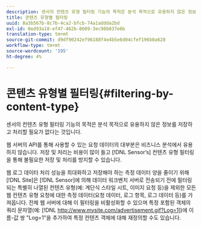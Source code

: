 ```yaml
---
description: 센서의 컨텐츠 유형 필터링 기능의 목적은 분석 목적으로 유용하지 않은 정보를 저장하고 처리할 필요가 없다는 것입니다.
title: 콘텐츠 유형별 필터링
uuid: 8a3b567b-8c7b-4ca2-bfcb-74a1addda2bd
exl-id: 0ed93a18-ef47-462b-8609-3ec98b037e6b
translation-type: tm+mt
source-git-commit: d9df90242ef96188f4e4b5e6d04cfef196b0a628
workflow-type: tm+mt
source-wordcount: '195'
ht-degree: 4%

---
```


# 콘텐츠 유형별 필터링{#filtering-by-content-type}

센서의 컨텐츠 유형 필터링 기능의 목적은 분석 목적으로 유용하지 않은 정보를 저장하고 처리할 필요가 없다는 것입니다.

웹 서버의 API를 통해 사용할 수 있는 요청 데이터의 대부분은 비즈니스 분석에서 유용하지 않습니다. 저장 및 처리는 비용이 많이 들고 [!DNL Sensor’s] 컨텐츠 유형 필터링을 통해 불필요한 저장 및 처리를 방지할 수 있습니다.

웹 로그 데이터 처리 성능을 최대화하고 저장해야 하는 측정 데이터 양을 줄이기 위해 [!DNL Site]은 [!DNL Sensor]에 의해 데이터 워크벤치 서버로 전송되기 전에 필터링되는 특별히 나열된 컨텐츠 유형(예: 계단식 스타일 시트, 이미지 요청 등)을 제외한 모든 웹 컨텐츠 유형 요청에 대한 측정 데이터(요청 데이터, 로그 항목, 로그 데이터 등)를 가져옵니다. 전체 웹 서버에 대해 이 필터링을 비활성화할 수 있으며 특정 포함된 객체의 쿼리 문자열(예: [!DNL http://www.mysite.com/advertisement.gif?Log=1])에 이름-값 쌍 &quot;Log=1&quot;을 추가하여 특정 컨텐츠 객체에 대해 재정의할 수도 있습니다.
